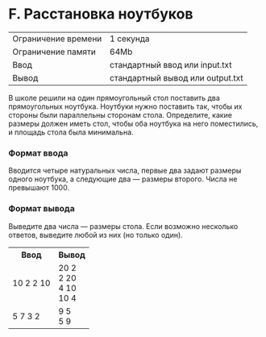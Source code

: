 # F. Расстановка ноутбуков

<table>
   <tr>
    <td>Ограничение времени</td>
    <td>1 секунда</td>
   </tr>
   <tr>
    <td>Ограничение памяти</td>
    <td>64Mb</td>
  </tr>
   <tr>
    <td>Ввод</td>
    <td>стандартный ввод или input.txt</td>
  </tr>
   <tr>
    <td>Вывод</td>
    <td>стандартный вывод или output.txt</td>
  </tr>
 </table>

В школе решили на один прямоугольный стол поставить два прямоугольных ноутбука. Ноутбуки нужно поставить так, чтобы их стороны были параллельны сторонам стола. Определите, какие размеры должен иметь стол, чтобы оба ноутбука на него поместились, и площадь стола была минимальна.

### Формат ввода

Вводится четыре натуральных числа, первые два задают размеры одного ноутбука, а следующие два — размеры второго. Числа не превышают 1000.

### Формат вывода

Выведите два числа — размеры стола. Если возможно несколько ответов, выведите любой из них (но только один).

<table>
   <tr>
    <th>Ввод</th>
    <th>Вывод</th>
   </tr>
   <tr>
    <td>
        10 2 2 10
    </td>
    <td>
        20 2 <br>
        2 20 <br>
        4 10 <br>
        10 4
    </td>
  </tr>
   <tr>
    <td>
        5 7 3 2
    </td>
    <td>
        9 5 <br>
        5 9 
    </td>
  </tr>
 </table>
 